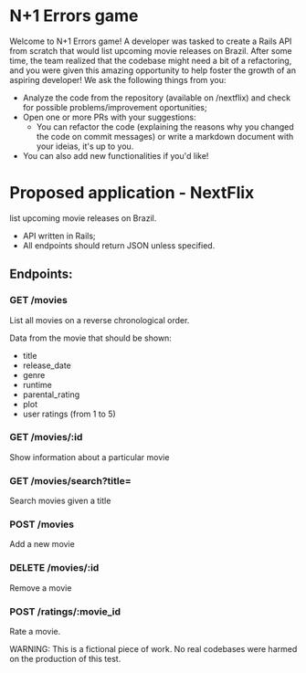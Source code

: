 # N+1 Errors game

Welcome to N+1 Errors game! A developer was tasked to create a Rails API from scratch that would list upcoming movie releases on Brazil. After some time, the team realized that the codebase might need a bit of a refactoring, and you were given this amazing opportunity to help foster the growth of an aspiring developer! We ask the following things from you:

- Analyze the code from the repository (available on /nextflix) and check for possible problems/improvement oportunities;
- Open one or more PRs with your suggestions:
  - You can refactor the code (explaining the reasons why you changed the code on commit messages) or write a markdown document with your ideias, it's up to you.
- You can also add new functionalities if you'd like!

# Proposed application - NextFlix

list upcoming movie releases on Brazil.

- API written in Rails;
- All endpoints should return JSON unless specified.

## Endpoints:

### GET /movies
List all movies on a reverse chronological order.

Data from the movie that should be shown:
- title
- release_date
- genre
- runtime
- parental_rating
- plot
- user ratings (from 1 to 5)

### GET /movies/:id
Show information about a particular movie

### GET /movies/search?title=
Search movies given a title

### POST /movies
Add a new movie

### DELETE /movies/:id
Remove a movie

### POST /ratings/:movie_id
Rate a movie.

WARNING: This is a fictional piece of work. No real codebases were harmed on the production of this test.
